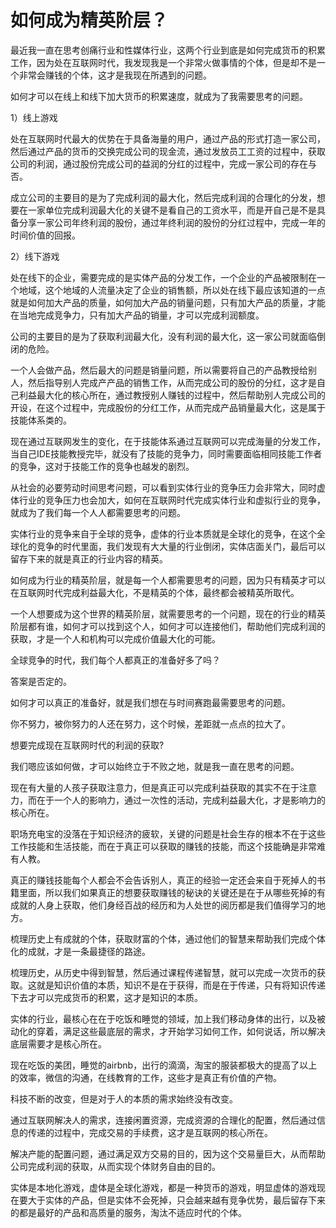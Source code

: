 # 如何成为精英阶层？

最近我一直在思考创痛行业和性媒体行业，这两个行业到底是如何完成货币的积累工作，因为处在互联网时代，我发现我是一个非常火做事情的个体，但是却不是一个非常会赚钱的个体，这才是我现在所遇到的问题。

如何才可以在线上和线下加大货币的积累速度，就成为了我需要思考的问题。

1）线上游戏

处在互联网时代最大的优势在于具备海量的用户，通过产品的形式打造一家公司，然后通过产品的货币的交换完成公司的现金流，通过发放员工工资的过程中，获取公司的利润，通过股份完成公司的益润的分红的过程中，完成一家公司的存在与否。

成立公司的主要目的是为了完成利润的最大化，然后完成利润的合理化的分发，想要在一家单位完成利润最大化的关键不是看自己的工资水平，而是开自己是不是具备分享一家公司年终利润的股份，通过年终利润的股份的分红过程中，完成一年的时间价值的回报。

2）线下游戏

处在线下的企业，需要完成的是实体产品的分发工作，一个企业的产品被限制在一个地域，这个地域的人流量决定了企业的销售额，所以处在线下最应该知道的一点就是如何加大产品的质量，如何加大产品的销量问题，只有加大产品的质量，才能在当地完成竞争力，只有加大产品的销量，才可以完成利润额度。

公司的主要目的是为了获取利润最大化，没有利润的最大化，这一家公司就面临倒闭的危险。

一个人会做产品，然后最大的问题是销量问题，所以需要将自己的产品教授给别人，然后指导别人完成产产品的销售工作，从而完成公司的股份的分红，这才是自己利益最大化的核心所在，通过教授别人赚钱的过程中，然后帮助别人完成公司的开设，在这个过程中，完成股份的分红工作，从而完成产品销量最大化，这是属于技能体系类的。

现在通过互联网发生的变化，在于技能体系通过互联网可以完成海量的分发工作，当自己IDE技能教授完毕，就没有了技能的竞争力，同时需要面临相同技能工作者的竞争，这对于技能工作的竞争也越发的剧烈。

从社会的必要劳动时间思考问题，可以看到实体行业的竞争压力会非常大，同时虚体行业的竞争压力也会加大，如何在互联网时代完成实体行业和虚拟行业的竞争，就成为了我们每一个人人都需要思考的问题。

实体行业的竞争来自于全球的竞争，虚体的行业本质就是全球化的竞争，在这个全球化的竞争的时代里面，我们发现有大大量的行业倒闭，实体店面关门，最后可以留存下来的就是真正的行业内容的精英。

如何成为行业的精英阶层，就是每一个人都需要思考的问题，因为只有精英才可以在互联网时代完成利益最大化，不是精英的个体，最终都会被精英所取代。

一个人想要成为这个世界的精英阶层，就需要思考的一个问题，现在的行业的精英阶层都有谁，如何才可以找到这个人，如何才可以连接他们，帮助他们完成利润的获取，才是一个人和机构可以完成价值最大化的可能。

全球竞争的时代，我们每个人都真正的准备好多了吗？

答案是否定的。

如何才可以真正的准备好，就是我们想在与时间赛跑最需要思考的问题。

你不努力，被你努力的人还在努力，这个时候，差距就一点点的拉大了。

想要完成现在互联网时代的利润的获取?

我们嗯应该如何做，才可以始终立于不败之地，就是我一直在思考的问题。

现在有大量的人孩子获取注意力，但是真正可以完成利益获取的其实不在于注意力，而在于一个人的影响力，通过一次性的活动，完成利益最大化，才是影响力的核心所在。

职场充电宝的没落在于知识经济的疲软，关键的问题是社会生存的根本不在于这些工作技能和生活技能，而在于真正可以获取的赚钱的技能，而这个技能确是非常难有人教。

真正的赚钱技能每个人都会不会告诉别人，真正的经验一定还会来自于死掉人的书籍里面，所以我们如果真正的想要获取赚钱的秘诀的关键还是在于从哪些死掉的有成就的人身上获取，他们身经百战的经历和为人处世的阅历都是我们值得学习的地方。

梳理历史上有成就的个体，获取财富的个体，通过他们的智慧来帮助我们完成个体化的成就，才是一条最捷径的路途。

梳理历史，从历史中得到智慧，然后通过课程传递智慧，就可以完成一次货币的获取。这就是知识价值的本质，知识不是在于获得，而是在于传递，只有将知识传递下去才可以完成货币的积累，这才是知识的本质。

实体的行业，最核心在在于吃饭和睡觉的领域，加上我们移动身体的出行，以及被动化的穿着，满足这些最底层的需求，才开始学习如何工作，如何说话，所以解决底层需要才是核心所在。

现在吃饭的美团，睡觉的airbnb，出行的滴滴，淘宝的服装都极大的提高了以上的效率，微信的沟通，在线教育的工作，这些才是真正有价值的产物。

科技不断的改变，但是对于人的本质的需求始终没有改变。

通过互联网解决人的需求，连接闲置资源，完成资源的合理化的配置，然后通过信息的传递的过程中，完成交易的手续费，这才是互联网的核心所在。

解决产能的配置问题，通过满足双方交易的目的，因为这个交易量巨大，从而帮助公司完成利润的获取，从而实现个体财务自由的目的。

实体是本地化游戏，虚体是全球化游戏，都是一种货币的游戏，明显虚体的游戏现在要大于实体的产品，但是实体不会死掉，只会越来越有竞争优势，最后留存下来的都是最好的产品和高质量的服务，淘汰不适应时代的个体。
